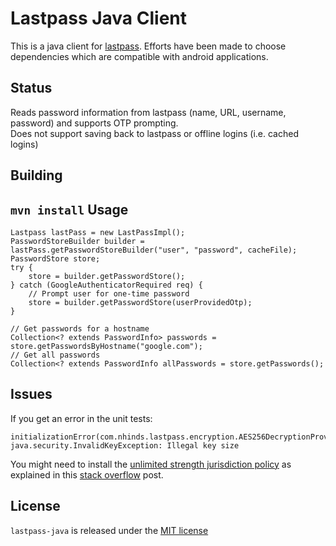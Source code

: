 Lastpass Java Client
========

This is a java client for [lastpass](http://lastpass.com). Efforts have been made to choose dependencies which are compatible with android applications.

Status
--------
Reads password information from lastpass (name, URL, username, password) and supports OTP prompting.  
Does not support saving back to lastpass or offline logins (i.e. cached logins)

Building
--------
`mvn install`
Usage
--------
	Lastpass lastPass = new LastPassImpl();
	PasswordStoreBuilder builder = lastPass.getPasswordStoreBuilder("user", "password", cacheFile);
	PasswordStore store;
	try {
		store = builder.getPasswordStore();
	} catch (GoogleAuthenticatorRequired req) {
		// Prompt user for one-time password
		store = builder.getPasswordStore(userProvidedOtp);
	}
	
	// Get passwords for a hostname
	Collection<? extends PasswordInfo> passwords = store.getPasswordsByHostname("google.com");
	// Get all passwords
	Collection<? extends PasswordInfo allPasswords = store.getPasswords();

Issues
------

If you get an error in the unit tests:
```
initializationError(com.nhinds.lastpass.encryption.AES256DecryptionProviderTest):
java.security.InvalidKeyException: Illegal key size
```

You might need to install the [unlimited strength jurisdiction policy](http://www.oracle.com/technetwork/java/javase/downloads/jce8-download-2133166.html) as
explained in this [stack overflow](http://stackoverflow.com/questions/3862800/invalidkeyexception-illegal-key-size) post.


License
--------
`lastpass-java` is released under the [MIT license](LICENSE)



